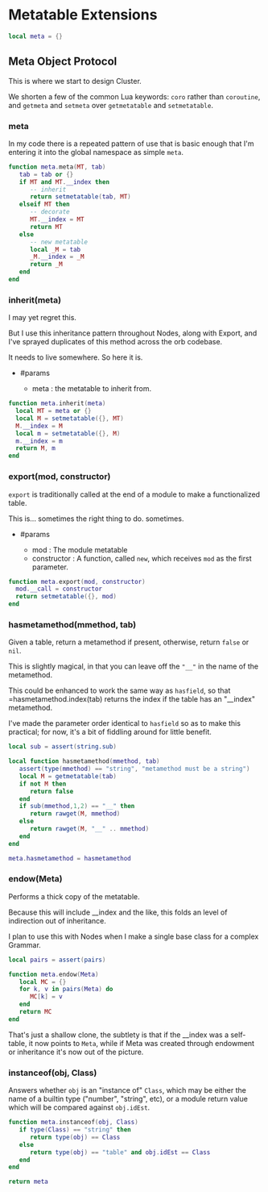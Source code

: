 # Metatable Extensions


```lua
local meta = {}
```


## Meta Object Protocol

This is where we start to design Cluster\.

We shorten a few of the common Lua keywords: `coro` rather than `coroutine`,
and `getmeta` and `setmeta` over `getmetatable` and `setmetatable`\.

### meta

In my code there is a repeated pattern of use that is basic enough that I'm
entering it into the global namespace as simple `meta`\.

```lua
function meta.meta(MT, tab)
   tab = tab or {}
   if MT and MT.__index then
      -- inherit
      return setmetatable(tab, MT)
   elseif MT then
      -- decorate
      MT.__index = MT
      return MT
   else
      -- new metatable
      local _M = tab
      _M.__index = _M
      return _M
   end
end
```


### inherit\(meta\)

I may yet regret this\.

But I use this inheritance pattern throughout Nodes, along with Export,
and I've sprayed duplicates of this method across the orb codebase\.

It needs to live somewhere\. So here it is\.

- \#params

  - meta : the metatable to inherit from\.



```lua
function meta.inherit(meta)
  local MT = meta or {}
  local M = setmetatable({}, MT)
  M.__index = M
  local m = setmetatable({}, M)
  m.__index = m
  return M, m
end
```


### export\(mod, constructor\)

`export` is traditionally called at the end of a module to make a
functionalized table\.

This is\.\.\. sometimes the right thing to do\. sometimes\.

- \#params

  - mod :  The module metatable
  - constructor :  A function, called `new`, which receives `mod` as the
      first parameter\.

```lua
function meta.export(mod, constructor)
  mod.__call = constructor
  return setmetatable({}, mod)
end
```


### hasmetamethod\(mmethod, tab\)

Given a table, return a metamethod if present, otherwise, return `false` or
`nil`\.

This is slightly magical, in that you can leave off the `"__"` in the name
of the metamethod\.

This could be enhanced to work the same way as `hasfield`, so that
=hasmetamethod\.index\(tab\) returns the index if the table has an "\_\_index"
metamethod\.

I've made the parameter order identical to `hasfield` so as to make this
practical; for now, it's a bit of fiddling around for little benefit\.

```lua
local sub = assert(string.sub)

local function hasmetamethod(mmethod, tab)
   assert(type(mmethod) == "string", "metamethod must be a string")
   local M = getmetatable(tab)
   if not M then
      return false
   end
   if sub(mmethod,1,2) == "__" then
      return rawget(M, mmethod)
   else
      return rawget(M, "__" .. mmethod)
   end
end

meta.hasmetamethod = hasmetamethod
```

### endow\(Meta\)

Performs a thick copy of the metatable\.

Because this will include \_\_index and the like, this folds an level of
indirection out of inheritance\.

I plan to use this with Nodes when I make a single base class for a complex
Grammar\.

```lua
local pairs = assert(pairs)

function meta.endow(Meta)
   local MC = {}
   for k, v in pairs(Meta) do
      MC[k] = v
   end
   return MC
end
```

That's just a shallow clone, the subtlety is that if the \_\_index was a
self\-table, it now points to `Meta`, while if Meta was created through
endowment or inheritance it's now out of the picture\.

### instanceof\(obj, Class\)

Answers whether `obj` is an "instance of" `Class`, which may be either the
name of a builtin type \("number", "string", etc\), or a module return value
which will be compared against `obj.idEst`\.

```lua
function meta.instanceof(obj, Class)
   if type(Class) == "string" then
      return type(obj) == Class
   else
      return type(obj) == "table" and obj.idEst == Class
   end
end
```

```lua
return meta
```
